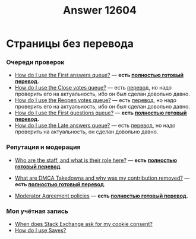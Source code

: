 ﻿---
title: "Answer 12604"
se.owner.user_id: 532877
se.owner.display_name: "Зонтик"
se.owner.link: "https://ru.meta.stackoverflow.com/users/532877/%d0%97%d0%be%d0%bd%d1%82%d0%b8%d0%ba"
se.answer_id: 12604
se.question_id: 12602
se.post_type: answer
se.is_accepted: False
---
<h1>Страницы без перевода</h1>
<h3>Очереди проверок</h3>
<ul>
<li><a href="https://ru.stackoverflow.com/help/review-first-answers">How do I use the First answers queue?</a> — <strong>есть <a href="https://ru.meta.stackoverflow.com/a/13137/532877">полностью готовый перевод</a></strong>.</li>
<li><a href="https://ru.stackoverflow.com/help/review-close">How do I use the Close votes queue?</a> — есть <a href="https://ru.meta.stackoverflow.com/questions/11114/11120#11120">перевод</a>, но надо проверить его на актуальность, ибо он был сделан довольно давно.</li>
<li><a href="https://ru.stackoverflow.com/help/review-reopen">How do I use the Reopen votes queue?</a> — есть <a href="https://ru.meta.stackoverflow.com/a/11121/532877">перевод</a>, но надо проверить его на актуальность, ибо он был сделан довольно давно.</li>
<li><a href="https://ru.stackoverflow.com/help/review-first-questions">How do I use the First questions queue?</a> — <strong>есть <a href="https://ru.meta.stackoverflow.com/a/13136/532877">полностью готовый перевод</a>.</strong></li>
<li><a href="https://ru.stackoverflow.com/help/review-late-">How do I use the Late answers queue?</a> — есть <a href="https://ru.meta.stackoverflow.com/questions/11114/11122#11122">перевод</a>, но надо проверить на актуальность, он сделан довольно давно.</li>
</ul>
<h3>Репутация и модерация</h3>
<ul>
<li><p><a href="https://ru.stackoverflow.com/help/staff">Who are the staff, and what is their role here?</a> — <strong>есть <a href="https://ru.meta.stackoverflow.com/questions/12631/">полностью готовый перевод</a></strong>.</p>
</li>
<li><p><a href="https://ru.stackoverflow.com/help/dmca-takedown">What are DMCA Takedowns and why was my contribution removed?</a> — <strong>есть <a href="https://ru.meta.stackoverflow.com/questions/12620">полностью готовый перевод</a></strong>.</p>
</li>
<li><p><a href="https://ru.stackoverflow.com/help/mod-agreement-policies">Moderator Agreement policies</a> — <strong>есть <a href="https://ru.meta.stackoverflow.com/a/12630/532877">полностью готовый перевод</a>.</strong></p>
</li>
</ul>
<h3>Моя учётная запись</h3>
<ul>
<li><a href="https://ru.stackoverflow.com/help/cookie-reconsent">When does Stack Exchange ask for my cookie consent?</a></li>
<li><a href="https://ru.stackoverflow.com/help/saves">How do I use Saves?</a></li>
</ul>
